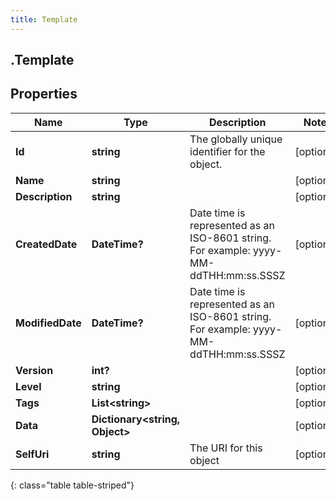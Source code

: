 ```yaml
---
title: Template
---
```

## .Template

## Properties

|Name | Type | Description | Notes|
|------------ | ------------- | ------------- | -------------|
| **Id** | **string** | The globally unique identifier for the object. | [optional] |
| **Name** | **string** |  | [optional] |
| **Description** | **string** |  | [optional] |
| **CreatedDate** | **DateTime?** | Date time is represented as an ISO-8601 string. For example: yyyy-MM-ddTHH:mm:ss.SSSZ | [optional] |
| **ModifiedDate** | **DateTime?** | Date time is represented as an ISO-8601 string. For example: yyyy-MM-ddTHH:mm:ss.SSSZ | [optional] |
| **Version** | **int?** |  | [optional] |
| **Level** | **string** |  | [optional] |
| **Tags** | **List&lt;string&gt;** |  | [optional] |
| **Data** | **Dictionary&lt;string, Object&gt;** |  | [optional] |
| **SelfUri** | **string** | The URI for this object | [optional] |
{: class="table table-striped"}


